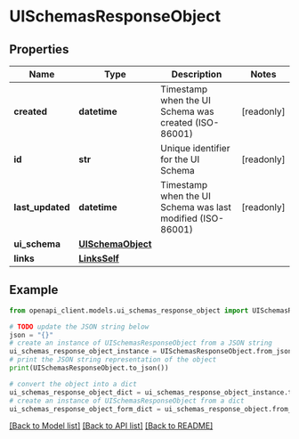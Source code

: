 # UISchemasResponseObject


## Properties

Name | Type | Description | Notes
------------ | ------------- | ------------- | -------------
**created** | **datetime** | Timestamp when the UI Schema was created (ISO-86001) | [readonly] 
**id** | **str** | Unique identifier for the UI Schema | [readonly] 
**last_updated** | **datetime** | Timestamp when the UI Schema was last modified (ISO-86001) | [readonly] 
**ui_schema** | [**UISchemaObject**](UISchemaObject.md) |  | 
**links** | [**LinksSelf**](LinksSelf.md) |  | 

## Example

```python
from openapi_client.models.ui_schemas_response_object import UISchemasResponseObject

# TODO update the JSON string below
json = "{}"
# create an instance of UISchemasResponseObject from a JSON string
ui_schemas_response_object_instance = UISchemasResponseObject.from_json(json)
# print the JSON string representation of the object
print(UISchemasResponseObject.to_json())

# convert the object into a dict
ui_schemas_response_object_dict = ui_schemas_response_object_instance.to_dict()
# create an instance of UISchemasResponseObject from a dict
ui_schemas_response_object_form_dict = ui_schemas_response_object.from_dict(ui_schemas_response_object_dict)
```
[[Back to Model list]](../README.md#documentation-for-models) [[Back to API list]](../README.md#documentation-for-api-endpoints) [[Back to README]](../README.md)


